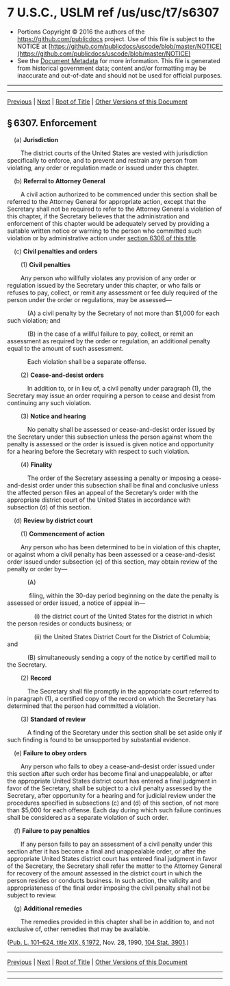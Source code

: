---
---

# 7 U.S.C., USLM ref /us/usc/t7/s6307

* Portions Copyright © 2016 the authors of the https://github.com/publicdocs project.
  Use of this file is subject to the NOTICE at [https://github.com/publicdocs/uscode/blob/master/NOTICE](https://github.com/publicdocs/uscode/blob/master/NOTICE)
* See the [Document Metadata](././../../../..//README.md) for more information.
  This file is generated from historical government data; content and/or formatting may be inaccurate and out-of-date and should not be used for official purposes.

----------
----------

[Previous](./../../../..//us/usc/t7/ch92/m__us_usc_t7_s6306.md) | [Next](./../../../..//us/usc/t7/ch92/m__us_usc_t7_s6308.md) | [Root of Title](./../../../../) | [Other Versions of this Document](https://publicdocs.github.io/go/links?ns=uslm&ref=%2Fus%2Fusc%2Ft7%2Fs6307)

## § 6307. Enforcement

    (a) __Jurisdiction__ 

        The district courts of the United States are vested with jurisdiction specifically to enforce, and to prevent and restrain any person from violating, any order or regulation made or issued under this chapter.

    (b) __Referral to Attorney General__ 

        A civil action authorized to be commenced under this section shall be referred to the Attorney General for appropriate action, except that the Secretary shall not be required to refer to the Attorney General a violation of this chapter, if the Secretary believes that the administration and enforcement of this chapter would be adequately served by providing a suitable written notice or warning to the person who committed such violation or by administrative action under [section 6306 of this title][/us/usc/t7/s6306].

    (c) __Civil penalties and orders__ 

        (1) __Civil penalties__ 

        Any person who willfully violates any provision of any order or regulation issued by the Secretary under this chapter, or who fails or refuses to pay, collect, or remit any assessment or fee duly required of the person under the order or regulations, may be assessed—

            (A) a civil penalty by the Secretary of not more than $1,000 for each such violation; and

            (B) in the case of a willful failure to pay, collect, or remit an assessment as required by the order or regulation, an additional penalty equal to the amount of such assessment.

            Each violation shall be a separate offense.

        (2) __Cease-and-desist orders__ 

            In addition to, or in lieu of, a civil penalty under paragraph (1), the Secretary may issue an order requiring a person to cease and desist from continuing any such violation.

        (3) __Notice and hearing__ 

            No penalty shall be assessed or cease-and-desist order issued by the Secretary under this subsection unless the person against whom the penalty is assessed or the order is issued is given notice and opportunity for a hearing before the Secretary with respect to such violation.

        (4) __Finality__ 

            The order of the Secretary assessing a penalty or imposing a cease-and-desist order under this subsection shall be final and conclusive unless the affected person files an appeal of the Secretary’s order with the appropriate district court of the United States in accordance with subsection (d) of this section.

    (d) __Review by district court__ 

        (1) __Commencement of action__ 

        Any person who has been determined to be in violation of this chapter, or against whom a civil penalty has been assessed or a cease-and-desist order issued under subsection (c) of this section, may obtain review of the penalty or order by—

            (A)

             filing, within the 30-day period beginning on the date the penalty is assessed or order issued, a notice of appeal in—

                (i) the district court of the United States for the district in which the person resides or conducts business; or

                (ii) the United States District Court for the District of Columbia; and

            (B) simultaneously sending a copy of the notice by certified mail to the Secretary.

        (2) __Record__ 

            The Secretary shall file promptly in the appropriate court referred to in paragraph (1), a certified copy of the record on which the Secretary has determined that the person had committed a violation.

        (3) __Standard of review__ 

            A finding of the Secretary under this section shall be set aside only if such finding is found to be unsupported by substantial evidence.

    (e) __Failure to obey orders__ 

        Any person who fails to obey a cease-and-desist order issued under this section after such order has become final and unappealable, or after the appropriate United States district court has entered a final judgment in favor of the Secretary, shall be subject to a civil penalty assessed by the Secretary, after opportunity for a hearing and for judicial review under the procedures specified in subsections (c) and (d) of this section, of not more than $5,000 for each offense. Each day during which such failure continues shall be considered as a separate violation of such order.

    (f) __Failure to pay penalties__ 

        If any person fails to pay an assessment of a civil penalty under this section after it has become a final and unappealable order, or after the appropriate United States district court has entered final judgment in favor of the Secretary, the Secretary shall refer the matter to the Attorney General for recovery of the amount assessed in the district court in which the person resides or conducts business. In such action, the validity and appropriateness of the final order imposing the civil penalty shall not be subject to review.

    (g) __Additional remedies__ 

        The remedies provided in this chapter shall be in addition to, and not exclusive of, other remedies that may be available.

([Pub. L. 101–624, title XIX, § 1972][/us/pl/101/624/s1972], Nov. 28, 1990, [104 Stat. 3901][/us/stat/104/3901].)

----------

[Previous](./../../../..//us/usc/t7/ch92/m__us_usc_t7_s6306.md) | [Next](./../../../..//us/usc/t7/ch92/m__us_usc_t7_s6308.md) | [Root of Title](./../../../../) | [Other Versions of this Document](https://publicdocs.github.io/go/links?ns=uslm&ref=%2Fus%2Fusc%2Ft7%2Fs6307)

----------
----------

[/us/usc/t7/s6306]: https://publicdocs.github.io/go/links?ns=uslm&ref=%2Fus%2Fusc%2Ft7%2Fs6306
[/us/pl/101/624/s1972]: https://publicdocs.github.io/go/links?ns=uslm&ref=%2Fus%2Fpl%2F101%2F624%2Fs1972
[/us/stat/104/3901]: https://publicdocs.github.io/go/links?ns=uslm&ref=%2Fus%2Fstat%2F104%2F3901


